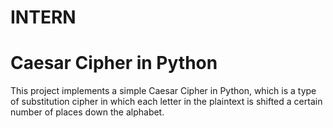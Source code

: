 # INTERN
# Caesar Cipher in Python

This project implements a simple Caesar Cipher in Python, which is a type of substitution cipher in which each letter in the plaintext is shifted a certain number of places down the alphabet.

